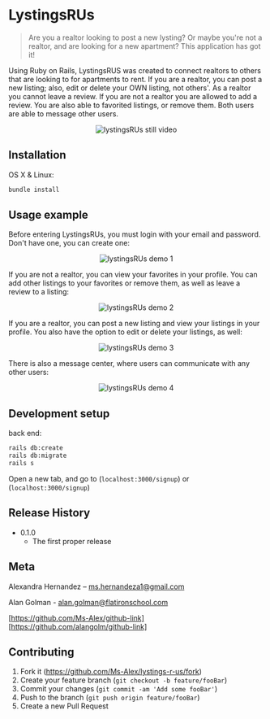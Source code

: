 # LystingsRUs
> Are you a realtor looking to post a new lysting? Or maybe you're not a realtor, and are looking for a new apartment? This application has got it!

Using Ruby on Rails, LystingsRUS was created to connect realtors to others that are looking to for apartments to rent. If you are a realtor, you can post a new listing; also, edit or delete your OWN listing, not others'. As a realtor you cannot leave a review. If you are not a realtor you are allowed to add a review. You are also able to favorited listings, or remove them. Both users are able to message other users.


<p align="center">
  <img src="https://media.giphy.com/media/1rtP3zy4UBNRTe2ePA/giphy.gif" alt="lystingsRUs still video">
</p>

## Installation

OS X & Linux:

```sh
bundle install
```

## Usage example

Before entering LystingsRUs, you must login with your email and password. Don't have one, you can create one:

<p align="center">
  <img src="https://media.giphy.com/media/9xrgdeGRsU8B4kUB7b/giphy.gif" alt="lystingsRUs demo 1">
</p>


If you are not a realtor, you can view your favorites in your profile. You can add other listings to your favorites or remove them, as well as leave a review to a listing:

<p align="center">
  <img src="https://media.giphy.com/media/9S1AIm0OZY2aMiOJeR/giphy.gif" alt="lystingsRUs demo 2">
</p>


If you are a realtor, you can post a new listing and view your listings in your profile. You also have the option to edit or delete your listings, as well:

<p align="center">
  <img src="https://media.giphy.com/media/1kTWTf7WGuMuFeObVW/giphy.gif" alt="lystingsRUs demo 3">
</p>


There is also a message center, where users can communicate with any other users:

<p align="center">
  <img src="https://media.giphy.com/media/8FY7cREL14HGMOpfng/giphy.gif" alt="lystingsRUs demo 4">
</p>



## Development setup

back end:
```sh
rails db:create
rails db:migrate
rails s
```
Open a new tab, and go to (`localhost:3000/signup`) or (`localhost:3000/signup`)

## Release History

* 0.1.0
    * The first proper release

## Meta

Alexandra Hernandez – ms.hernandeza1@gmail.com

Alan Golman - alan.golman@flatironschool.com

[https://github.com/Ms-Alex/github-link]
[https://github.com/alangolm/github-link]

## Contributing

1. Fork it (<https://github.com/Ms-Alex/lystings-r-us/fork>)
2. Create your feature branch (`git checkout -b feature/fooBar`)
3. Commit your changes (`git commit -am 'Add some fooBar'`)
4. Push to the branch (`git push origin feature/fooBar`)
5. Create a new Pull Request